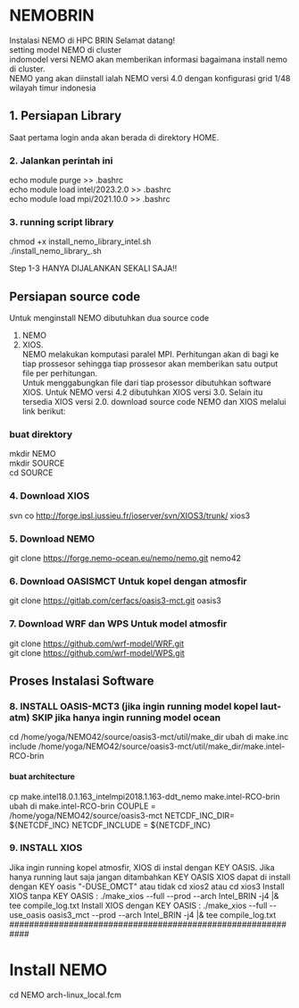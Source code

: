 # NEMOBRIN
Instalasi NEMO di HPC BRIN
Selamat datang!  
setting model NEMO di cluster  
indomodel versi NEMO akan memberikan informasi bagaimana install nemo di cluster.  
NEMO yang akan diinstall ialah NEMO versi 4.0 dengan konfigurasi grid 1/48 wilayah timur indonesia  
## 1. Persiapan Library  
Saat pertama login anda akan berada di direktory HOME.  
### 2. Jalankan perintah ini  
echo module purge >> .bashrc  
echo module load intel/2023.2.0 >> .bashrc  
echo module load mpi/2021.10.0 >> .bashrc  
### 3. running script library  
chmod +x install_nemo_library_intel.sh  
./install_nemo_library_.sh  

Step 1-3 HANYA DIJALANKAN SEKALI SAJA!!  

## Persiapan source code
Untuk menginstall NEMO dibutuhkan dua source code 
1. NEMO   
2. XIOS.   
NEMO melakukan komputasi paralel MPI. Perhitungan akan di bagi ke tiap prossesor sehingga tiap prossesor akan memberikan satu output file per perhitungan.  
Untuk menggabungkan file dari tiap prosessor dibutuhkan software XIOS. 
Untuk NEMO versi 4.2 dibutuhkan XIOS versi 3.0. Selain itu tersedia XIOS versi 2.0. 
download source code NEMO dan XIOS melalui link berikut:
### buat direktory   
mkdir NEMO  
mkdir SOURCE  
cd SOURCE  
### 4. Download XIOS  
svn co http://forge.ipsl.jussieu.fr/ioserver/svn/XIOS3/trunk/ xios3    
### 5. Download NEMO  
git clone https://forge.nemo-ocean.eu/nemo/nemo.git nemo42  
### 6. Download OASISMCT Untuk kopel dengan atmosfir  
git clone https://gitlab.com/cerfacs/oasis3-mct.git oasis3  
### 7. Download WRF dan WPS Untuk model atmosfir  
git clone https://github.com/wrf-model/WRF.git  
git clone https://github.com/wrf-model/WPS.git  
## Proses Instalasi Software
### 8. INSTALL OASIS-MCT3 (jika ingin running model kopel laut-atm) SKIP jika hanya ingin running model ocean
cd /home/yoga/NEMO42/source/oasis3-mct/util/make_dir
ubah di make.inc 
include  /home/yoga/NEMO42/source/oasis3-mct/util/make_dir/make.intel-RCO-brin  
#### buat architecture  
cp make.intel18.0.1.163_intelmpi2018.1.163-ddt_nemo make.intel-RCO-brin
ubah di make.intel-RCO-brin
COUPLE          = /home/yoga/NEMO42/source/oasis3-mct
NETCDF_INC_DIR= ${NETCDF_INC} 
NETCDF_INCLUDE  = ${NETCDF_INC}
### 9. INSTALL XIOS  
Jika ingin running kopel atmosfir, XIOS di instal dengan KEY OASIS. 
Jika hanya running laut saja jangan ditambahkan KEY OASIS
XIOS dapat di install dengan KEY oasis "-DUSE_OMCT" atau tidak
cd xios2 atau cd xios3
Install XIOS tanpa KEY OASIS : ./make_xios --full --prod --arch Intel_BRIN -j4 |& tee compile_log.txt
Install XIOS dengan KEY OASIS : ./make_xios --full --use_oasis oasis3_mct --prod --arch Intel_BRIN -j4 |& tee compile_log.txt
############################################################
# Install NEMO
 cd NEMO
  arch-linux_local.fcm
